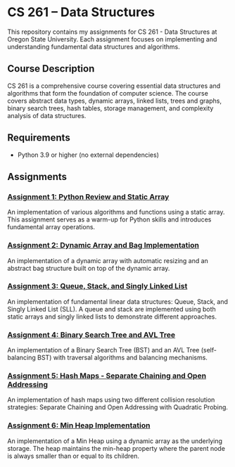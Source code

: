 # CS 261 – Data Structures

This repository contains my assignments for CS 261 - Data Structures at Oregon State University. Each assignment focuses on implementing and understanding fundamental data structures and algorithms.

## Course Description

CS 261 is a comprehensive course covering essential data structures and algorithms that form the foundation of computer science. The course covers abstract data types, dynamic arrays, linked lists, trees and graphs, binary search trees, hash tables, storage management, and complexity analysis of data structures.

## Requirements

- Python 3.9 or higher (no external dependencies)

## Assignments

### [Assignment 1: Python Review and Static Array](./static_array/)
An implementation of various algorithms and functions using a static array. This assignment serves as a warm-up for Python skills and introduces fundamental array operations.

### [Assignment 2: Dynamic Array and Bag Implementation](./dynamic_array_and_set/)
An implementation of a dynamic array with automatic resizing and an abstract bag structure built on top of the dynamic array.

### [Assignment 3: Queue, Stack, and Singly Linked List](./queue_stack_and_linked_list/)
An implementation of fundamental linear data structures: Queue, Stack, and Singly Linked List (SLL). A queue and stack are implemented using both static arrays and singly linked lists to demonstrate different approaches.

### [Assignment 4: Binary Search Tree and AVL Tree](./bst_and_avl/)
An implementation of a Binary Search Tree (BST) and an AVL Tree (self-balancing BST) with traversal algorithms and balancing mechanisms.

### [Assignment 5: Hash Maps - Separate Chaining and Open Addressing](./hash_maps/)
An implementation of hash maps using two different collision resolution strategies: Separate Chaining and Open Addressing with Quadratic Probing.

### [Assignment 6: Min Heap Implementation](./min_heap/)
An implementation of a Min Heap using a dynamic array as the underlying storage. The heap maintains the min-heap property where the parent node is always smaller than or equal to its children.
